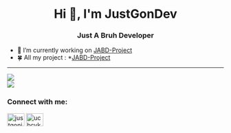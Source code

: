 <h1 align="center">Hi 👋, I'm JustGonDev</h1>
<h3 align="center">Just A Bruh Developer</h3>

- 🔭 I’m currently working on [JABD-Project](https://github.com/JABD-Team)
- 🍀 All my project : 
 *[JABD-Project](https://github.com/JABD-Team)

<hr>
  <a>
    <img src="https://github-readme-stats.vercel.app/api/top-langs?username=justgondev&show_icons=true&locale=en&layout=compact">
  </a><br>
  <a>
    <img src="https://github-readme-stats.vercel.app/api?username=justgondev&show_icons=true&locale=en">
  </a>

<h3 align="left">Connect with me:</h3>
<p align="left">
<a href="https://fb.com/justgonjg" target="blank"><img align="center" src="https://raw.githubusercontent.com/rahuldkjain/github-profile-readme-generator/master/src/images/icons/Social/facebook.svg" alt="justgonjg" height="30" width="40" /></a>
<a href="https://www.youtube.com/c/ucbcykh7e6pq7d0zkh0cvebg" target="blank"><img align="center" src="https://raw.githubusercontent.com/rahuldkjain/github-profile-readme-generator/master/src/images/icons/Social/youtube.svg" alt="ucbcykh7e6pq7d0zkh0cvebg" height="30" width="40" /></a>
